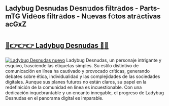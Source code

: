 ## Ladybug Desnudas D𝚎sn𝚞dos filtr𝚊dos - Parts-mTG Vid𝚎os filtr𝚊dos - N𝚞evas f𝚘tos atr𝚊ctivas acGxZ

# <h2><a href="http://mba01ux.tromn.icu/?c=Ladybug+Desnudas">🔗👉👉👉 Ladybug Desnudas 🔗🔗</a></h2>

[![Ladybug Desnudas nuevo](https://i.imgur.com/pEAQMta.gif)](http://mba01ux.tromn.icu/?c=Ladybug+Desnudas)
Ladybug Desnudas, un personaje intrigante y esquivo, trasciende las etiquetas simples. Su estilo distintivo de comunicación en línea ha cautivado y provocado críticas, generando debates sobre ética, individualidad y las complejidades de las sociedades digitales. Aunque sus planes futuros no están claros, su papel en la redefinición de la comunidad en línea es incuestionable. Con una dedicación inquebrantable y un encanto innegable, el progreso de Ladybug Desnudas en el panorama digital es imparable.
